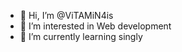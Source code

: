 - 👋 Hi, I’m @ViTAMiN4is
- 👀 I’m interested in Web development
- 🌱 I’m currently learning singly
  

<!---
ViTAMiN4is/ViTAMiN4is is a ✨ special ✨ repository because its `README.md` (this file) appears on your GitHub profile.
You can click the Preview link to take a look at your changes.
--->

